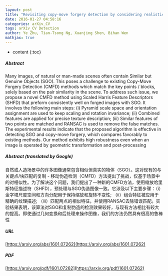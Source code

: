 ```yaml
---
layout: post
title: "Revisiting copy-move forgery detection by considering realistic image with similar but genuine objects"
date: 2016-01-27 04:58:16
categories: arXiv_CV
tags: arXiv_CV Detection
author: Ye Zhu, Tian-Tsong Ng, Xuanjing Shen, Bihan Wen
mathjax: true
---
```


* content
{:toc}

##### Abstract
Many images, of natural or man-made scenes often contain Similar but Genuine Objects (SGO). This poses a challenge to existing Copy-Move Forgery Detection (CMFD) methods which match the key points / blocks, solely based on the pair similarity in the scene. To address such issue, we propose a novel CMFD method using Scaled Harris Feature Descriptors (SHFD) that preform consistently well on forged images with SGO. It involves the following main steps: (i) Pyramid scale space and orientation assignment are used to keep scaling and rotation invariance; (ii) Combined features are applied for precise texture description; (iii) Similar features of two points are matched and RANSAC is used to remove the false matches. The experimental results indicate that the proposed algorithm is effective in detecting SGO and copy-move forgery, which compares favorably to existing methods. Our method exhibits high robustness even when an image is operated by geometric transformation and post-processing

##### Abstract (translated by Google)
自然或人造场景中的许多图像通常包含相似但真实的物体（SGO）。这对现有的与关键点/块匹配的复制 - 移动伪造检测（CMFD）方法提出了挑战，仅基于场景中的对相似性。为了解决这个问题，我们提出了一种新的CMFD方法，使用缩放哈里斯特征描述符（SHFD），预处理与SGO伪造图像一致。它涉及以下主要步骤：（i）金字塔尺度空间和方向分配用于保持缩放和旋转不变性; （ii）组合特征被应用于精确的纹理描述; （iii）匹配两点的相似特征，并使用RANSAC去除错误匹配。实验结果表明，该算法对SGO和复制伪造的检测效果较好，与现有方法相比有较大的提高。即使通过几何变换和后处理来操作图像，我们的方法仍然具有很高的鲁棒性

##### URL
[https://arxiv.org/abs/1601.07262](https://arxiv.org/abs/1601.07262)

##### PDF
[https://arxiv.org/pdf/1601.07262](https://arxiv.org/pdf/1601.07262)

